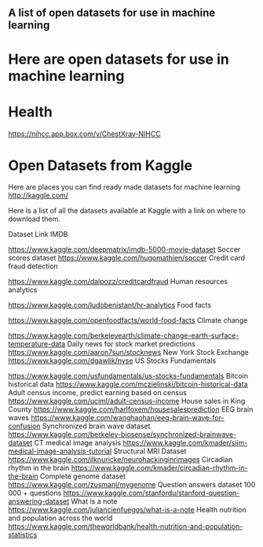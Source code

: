## A list of open datasets for use in machine learning

# Here are open datasets for use in machine learning

# Health
https://nihcc.app.box.com/v/ChestXray-NIHCC

# Open Datasets from Kaggle

Here are places you can find ready made datasets for machine learning
http://kaggle.com/

Here is a list of all the datasets available at Kaggle with a link on where to download them. 

Dataset
Link
IMDB


https://www.kaggle.com/deepmatrix/imdb-5000-movie-dataset
Soccer scores dataset
https://www.kaggle.com/hugomathien/soccer
Credit card fraud detection


https://www.kaggle.com/dalpozz/creditcardfraud
Human resources analytics


https://www.kaggle.com/ludobenistant/hr-analytics
Food facts


https://www.kaggle.com/openfoodfacts/world-food-facts
Climate change


https://www.kaggle.com/berkeleyearth/climate-change-earth-surface-temperature-data
Daily news for stock market predictions
https://www.kaggle.com/aaron7sun/stocknews
New York Stock Exchange
https://www.kaggle.com/dgawlik/nyse
US Stocks Fundamentals


https://www.kaggle.com/usfundamentals/us-stocks-fundamentals
Bitcoin historical data
https://www.kaggle.com/mczielinski/bitcoin-historical-data
Adult census income, predict earning based on census
https://www.kaggle.com/uciml/adult-census-income
House sales in King County
https://www.kaggle.com/harlfoxem/housesalesprediction
EEG brain waves
https://www.kaggle.com/wanghaohan/eeg-brain-wave-for-confusion
Synchronized brain wave dataset
https://www.kaggle.com/berkeley-biosense/synchronized-brainwave-dataset
CT medical image analysis 
https://www.kaggle.com/kmader/siim-medical-image-analysis-tutorial
Structural MRI Dataset
https://www.kaggle.com/ilknuricke/neurohackinginrimages
Circadian rhythm in the brain
https://www.kaggle.com/kmader/circadian-rhythm-in-the-brain
Complete genome dataset
https://www.kaggle.com/zusmani/mygenome
Question answers dataset 100 000 + questions
https://www.kaggle.com/stanfordu/stanford-question-answering-dataset
What is a note
https://www.kaggle.com/juliancienfuegos/what-is-a-note
Health nutrition and population across the world
https://www.kaggle.com/theworldbank/health-nutrition-and-population-statistics

